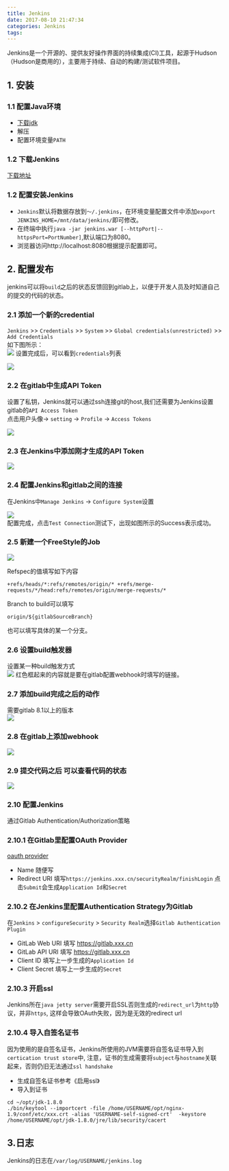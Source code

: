 ```yaml
---
title: Jenkins
date: 2017-08-10 21:47:34
categories: Jenkins
tags:
---
```

Jenkins是一个开源的、提供友好操作界面的持续集成(CI)工具，起源于Hudson（Hudson是商用的），主要用于持续、自动的构建/测试软件项目。
## 1. 安装

### 1.1 配置Java环境
- [下载jdk](https://www.oracle.com/technetwork/java/javase/downloads/index.html)
- 解压
- 配置环境变量`PATH`

### 1.2 下载Jenkins
[下载地址](https://jenkins.io/download/)

### 1.2 配置安装Jenkins
- `Jenkins`默认将数据存放到`～/.jenkins`，在环境变量配置文件中添加`export JENKINS_HOME=/mnt/data/jenkins/`即可修改。
- 在终端中执行`java -jar jenkins.war [--httpPort|--httpsPort=PortNumber]`,默认端口为8080。
- 浏览器访问http://localhost:8080根据提示配置即可。


## 2. 配置发布
jenkins可以将`build`之后的状态反馈回到gitlab上，以便于开发人员及时知道自己的提交的代码的状态。
### 2.1 添加一个新的credential
`Jenkins` >> `Credentials` >> `System` >> `Global credentials(unrestricted)` >> `Add Credentials`  
如下图所示：  
![](1.add_new_credentials.png)
设置完成后，可以看到`credentials`列表  

![](2.global_credentials_list.png)

### 2.2 在gitlab中生成API Token
设置了私钥，Jenkins就可以通过ssh连接git的host,我们还需要为Jenkins设置gitlab的`API Access Token`  
点击用户头像-> `setting` -> `Profile` -> `Access Tokens` 

![](3.gitlab_add_api_token.png)

### 2.3 在Jenkins中添加刚才生成的API Token
![](4.jenkins_add_api_token.png)

### 2.4 配置Jenkins和gitlab之间的连接
在Jenkins中`Manage Jenkins` -> `Configure System`设置  

![](5.jenkins_conn_gitlab.png)  
配置完成，点击`Test Connection`测试下，出现如图所示的Success表示成功。

### 2.5 新建一个FreeStyle的Job
![](6.source_code_manage.png)  

Refspec的值填写如下内容
```
+refs/heads/*:refs/remotes/origin/* +refs/merge-requests/*/head:refs/remotes/origin/merge-requests/*
```
Branch to build可以填写
```
origin/${gitlabSourceBranch}
```
也可以填写具体的某一个分支。

### 2.6 设置build触发器
设置某一种build触发方式  
![](7.build_trigger.png)
红色框起来的内容就是要在gitlab配置webhook时填写的链接。

### 2.7 添加build完成之后的动作
需要gitlab 8.1以上的版本  
![](8.add_post-build_action.png)

### 2.8 在gitlab上添加webhook
![](9.add_web_hook.png)


### 2.9 提交代码之后 可以查看代码的状态
![](10.see_the_commit_status_in_gitlab.png)


### 2.10 配置Jenkins 
通过Gitlab Authentication/Authorization策略

### 2.10.1 在Gitlab里配置OAuth Provider 
[oauth provider](https://docs.gitlab.com/ce/integration/oauth_provider.html)
- Name 随便写
- Redirect URI 填写`https://jenkins.xxx.cn/securityRealm/finishLogin`
点击`Submit`会生成`Application Id`和`Secret`

### 2.10.2 在Jenkins里配置Authentication Strategy为Gitlab
在`Jenkins` > `configureSecurity` > `Security Realm`选择`Gitlab Authentication Plugin`
- GitLab Web URI 填写 https://gitlab.xxx.cn
- GitLab API URI 填写 https://gitlab.xxx.cn
- Client ID 填写上一步生成的`Application Id`
- Client Secret 填写上一步生成的`Secret`

### 2.10.3 开启ssl
Jenkins所在`java jetty server`需要开启SSL否则生成的`redirect_url`为`http`协议，并非`https`, 这样会导致OAuth失败，因为是无效的redirect url

### 2.10.4 导入自签名证书
因为使用的是自签名证书，Jenkins所使用的JVM需要将自签名证书导入到`certication trust store`中, 注意，证书的生成需要将`subject`与`hostname`关联起来，否则仍旧无法通过`ssl handshake`
- 生成自签名证书参考《启用ssl》
- 导入到证书
```
cd ~/opt/jdk-1.8.0 
./bin/keytool --importcert -file /home/USERNAME/opt/nginx-1.9/conf/etc/xxx.crt -alias 'USERNAME-self-signed-crt'  -keystore /home/USERNAME/opt/jdk-1.8.0/jre/lib/security/cacert
```

## 3.日志
Jenkins的日志在`/var/log/USERNAME/jenkins.log`

